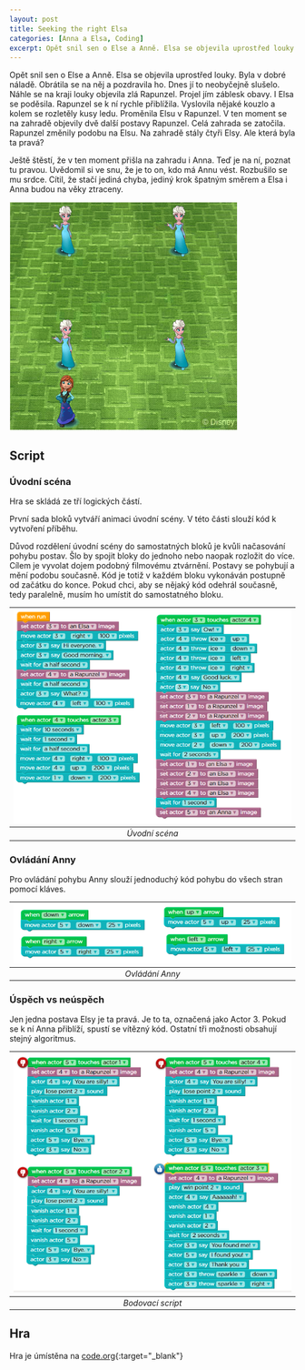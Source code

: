 ```yaml
---
layout: post
title: Seeking the right Elsa
categories: [Anna a Elsa, Coding]
excerpt: Opět snil sen o Else a Anně. Elsa se objevila uprostřed louky. Byla v dobré náladě. Obrátila se na něj a pozdravila ho. Dnes jí to neobyčejně slušelo. Náhle se na kraji louky objevila zlá Rapunzel.
---
```

Opět snil sen o Else a Anně. Elsa se objevila uprostřed louky. Byla v dobré náladě. Obrátila se na něj a pozdravila ho. Dnes jí to neobyčejně slušelo. Náhle se na kraji louky objevila zlá Rapunzel. Projel jím záblesk obavy. I Elsa se poděsila. Rapunzel se k ní rychle přiblížila. Vyslovila nějaké kouzlo a kolem se rozletěly kusy ledu. Proměnila Elsu v Rapunzel. V ten moment se na zahradě objevily dvě další postavy Rapunzel. Celá zahrada se zatočila. Rapunzel změnily podobu na Elsu. Na zahradě stály čtyři Elsy. Ale která byla ta pravá?

Ještě štěstí, že v ten moment přišla na zahradu i Anna. Teď je na ní, poznat tu pravou. Uvědomil si ve snu, že je to on, kdo má Annu vést. Rozbušilo se mu srdce. Cítil, že stačí jediná chyba, jediný krok špatným směrem a Elsa i Anna budou na věky ztraceny. 

![](/images/EA-seeking-Elsa.png)
## Script
### Úvodní scéna
Hra se skládá ze tří logických částí. 

První sada bloků vytváří animaci úvodní scény. V této části slouží kód k vytvoření příběhu.

Důvod rozdělení úvodní scény do samostatných bloků je kvůli načasování pohybu postav. Šlo by spojit bloky do jednoho nebo naopak rozložit do více. Cílem je vyvolat dojem podobný filmovému ztvárnění. Postavy se pohybují a mění podobu současně. Kód je totiž v každém bloku vykonáván postupně od začátku do konce. Pokud chci, aby se nějaký kód odehrál současně, tedy paralelně, musím ho umístit do samostatného bloku.

| ![](/images/EA-seeking-Elsa-snippet-01.png) |
|:--:|
| *Úvodní scéna*|

### Ovládání Anny
Pro ovládání pohybu Anny slouží jednoduchý kód pohybu do všech stran pomocí kláves.

| ![](/images/EA-seeking-Elsa-snippet-02.png) |
|:--:| 
| *Ovládání Anny* |


### Úspěch vs neúspěch
Jen jedna postava Elsy je ta pravá. Je to ta, označená jako Actor 3. Pokud se k ní Anna přiblíží, spustí se vítězný kód. Ostatní tři možnosti obsahují stejný algoritmus.


| ![](/images/EA-seeking-Elsa-snippet-03.png) |
|:--:|
|*Bodovací script*|


## Hra
Hra je úmístěna na [code.org](https://studio.code.org/projects/infinity/6UH8xTUqiryUleUV58KA6LMebJVi_rApGhJ3RHLwSXM){:target="_blank"}
